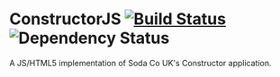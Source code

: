 ConstructorJS [![Build Status](https://travis-ci.org/edj-boston/constructorjs.svg)](https://travis-ci.org/edj-boston/constructorjs) ![Dependency Status](https://david-dm.org/edj-boston/constructorjs.svg)
=============

A JS/HTML5 implementation of Soda Co UK's Constructor application.
